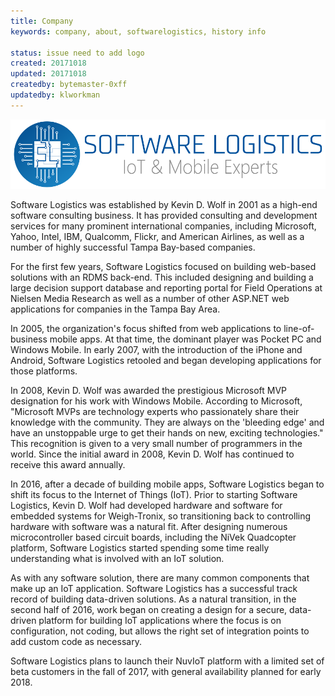 ```yaml
---
title: Company
keywords: company, about, softwarelogistics, history info

status: issue need to add logo
created: 20171018
updated: 20171018
createdby: bytemaster-0xff
updatedby: klworkman
---
```

![alt Logo](/images/sftlog-large.png)

Software Logistics was established by Kevin D. Wolf in 2001 as a high-end software consulting business. It has provided
consulting and development services for many prominent international companies, including Microsoft, Yahoo, Intel, IBM, Qualcomm, Flickr, and American Airlines, 
as well as a number of highly successful Tampa Bay-based companies.

For the first few years, Software Logistics focused on building web-based solutions with an RDMS back-end.  This included designing and
building a large decision support database and reporting portal for Field Operations at Nielsen Media Research as well as a
number of other ASP.NET web applications for companies in the Tampa Bay Area.

In 2005, the organization's focus shifted from web applications to line-of-business mobile apps.  At that time, the dominant player was
Pocket PC and Windows Mobile.  In early 2007, with the introduction of the iPhone and Android, Software Logistics retooled and
began developing applications for those platforms.  

In 2008, Kevin D. Wolf was awarded the prestigious Microsoft MVP designation for his work with Windows Mobile. According to Microsoft, "Microsoft MVPs are technology experts who passionately share their knowledge with the community. They are always on the 'bleeding edge' and have an unstoppable urge to get their hands on new, exciting technologies." This recognition is given to a very small number of programmers in the world. Since the initial award in 2008, Kevin D. Wolf has continued to receive this award annually.

In 2016, after a decade of building mobile apps, Software Logistics began to shift its focus to the Internet of Things (IoT).
Prior to starting Software Logistics, Kevin D. Wolf had developed hardware and software for embedded systems for Weigh-Tronix, so
transitioning back to controlling hardware with software was a natural fit.  After designing numerous microcontroller based
circuit boards, including the NiVek Quadcopter platform, Software Logistics started spending some time really understanding
what is involved with an IoT solution.

As with any software solution, there are many common components that make up an IoT application.  Software Logistics has a successful track record of building data-driven solutions.  As a natural transition, in the second half of 2016, work began on creating a design for
a secure, data-driven platform for building IoT applications where the focus is on configuration, not coding, but allows the right
set of integration points to add custom code as necessary.

Software Logistics plans to launch their NuvIoT platform with a limited set of beta customers in the fall of 2017, with general
availability planned for early 2018.



